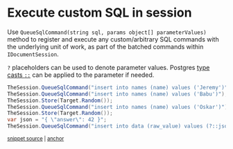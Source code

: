 # Execute custom SQL in session

Use `QueueSqlCommand(string sql, params object[] parameterValues)` method to register and execute any custom/arbitrary SQL commands with the underlying unit of work, as part of the batched commands within `IDocumentSession`. 

`?` placeholders can be used to denote parameter values. Postgres [type casts `::`](https://www.postgresql.org/docs/15/sql-expressions.html#SQL-SYNTAX-TYPE-CASTS) can be applied to the parameter if needed.

<!-- snippet: sample_QueueSqlCommand -->
<a id='snippet-sample_queuesqlcommand'></a>
```cs
TheSession.QueueSqlCommand("insert into names (name) values ('Jeremy')");
TheSession.QueueSqlCommand("insert into names (name) values ('Babu')");
TheSession.Store(Target.Random());
TheSession.QueueSqlCommand("insert into names (name) values ('Oskar')");
TheSession.Store(Target.Random());
var json = "{ \"answer\": 42 }";
TheSession.QueueSqlCommand("insert into data (raw_value) values (?::jsonb)", json);
```
<sup><a href='https://github.com/JasperFx/marten/blob/master/src/CoreTests/executing_arbitrary_sql_as_part_of_transaction.cs#L39-L47' title='Snippet source file'>snippet source</a> | <a href='#snippet-sample_queuesqlcommand' title='Start of snippet'>anchor</a></sup>
<!-- endSnippet -->
